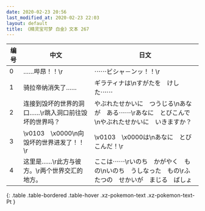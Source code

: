 ```yaml
---
date: 2020-02-23 20:56
last_modified_at: 2020-02-23 22:03
layout: default
title: 《精灵宝可梦 白金》文本 267
---
```

| 编号 | 中文 | 日文 |
| ---- | ---- | ---- |
| 0 | ……哔昂！！\r | ⋯⋯ビシャ－ンッ！！\r |
| 1 | 骑拉帝纳消失了…… | ギラティナは\nすがたを　けした⋯⋯ |
| 2 | 连接到毁坏的世界的洞口……\r跳入洞口前往毁坏的世界吗？ | やぶれたせかいに　つうじる\nあなが　ある⋯⋯\rあなに　とびこんで\nやぶれたせかいに　いきますか？ |
| 3 | \v0103　\x0000\n向毁坏的世界进发了！！\r | \v0103　\x0000は\nあなに　とびこんだ！\r |
| 4 | 这里是……\r此方与彼方。\r两个世界交汇的地方。 | ここは⋯⋯\rいのち　かがやく　もの\nいのち　うしなった　もの\rふたつの　せかいが　まじる　ばしょ |
{: .table .table-bordered .table-hover .xz-pokemon-text .xz-pokemon-text-Pt }